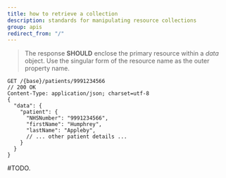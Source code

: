 ```yaml
---
title: how to retrieve a collection
description: standards for manipulating resource collections
group: apis
redirect_from: "/"
---
```


> The response **SHOULD** enclose the primary resource within a *data* object. Use the singular form of the resource name as the outer property name. 

```
GET /{base}/patients/9991234566
// 200 OK
Content-Type: application/json; charset=utf-8
{
  "data": {
    "patient": {
      "NHSNumber": "9991234566",
      "firstName": "Humphrey",
      "lastName": "Appleby",
      // ... other patient details ...
    }
  }
}
```

#TODO.